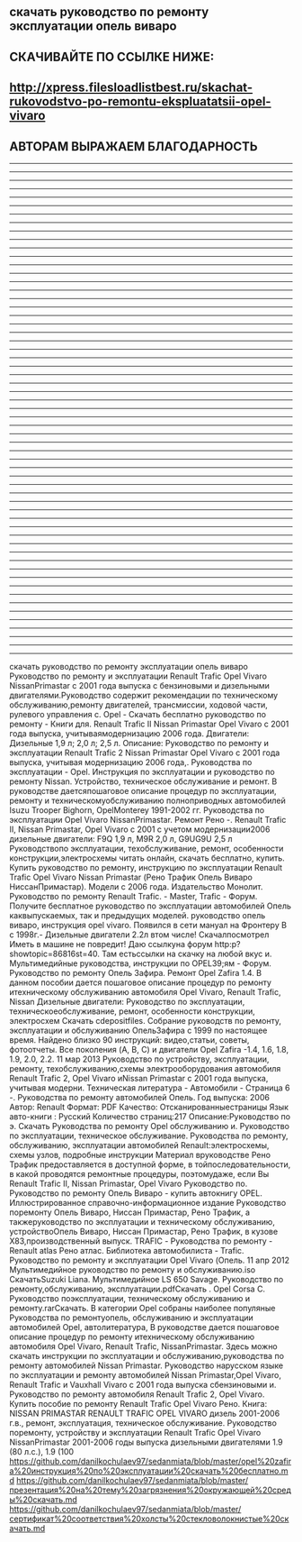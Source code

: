 скачать руководство по ремонту эксплуатации опель виваро
--------------------------------------------------
СКАЧИВАЙТЕ ПО ССЫЛКЕ НИЖЕ:
--------------------------------------------------
http://xpress.filesloadlistbest.ru/skachat-rukovodstvo-po-remontu-ekspluatatsii-opel-vivaro
--------------------------------------------------
АВТОРАМ ВЫРАЖАЕМ БЛАГОДАРНОСТЬ
--------------------------------------------------
--------------------------------------------------
--------------------------------------------------
--------------------------------------------------
--------------------------------------------------
--------------------------------------------------
--------------------------------------------------
--------------------------------------------------
--------------------------------------------------
--------------------------------------------------
--------------------------------------------------
--------------------------------------------------
--------------------------------------------------
--------------------------------------------------
--------------------------------------------------
--------------------------------------------------
--------------------------------------------------
--------------------------------------------------
--------------------------------------------------
--------------------------------------------------
--------------------------------------------------
--------------------------------------------------
--------------------------------------------------
--------------------------------------------------
--------------------------------------------------
--------------------------------------------------
--------------------------------------------------
--------------------------------------------------
--------------------------------------------------
--------------------------------------------------
--------------------------------------------------
--------------------------------------------------
--------------------------------------------------
--------------------------------------------------
--------------------------------------------------
--------------------------------------------------
--------------------------------------------------
--------------------------------------------------
--------------------------------------------------
--------------------------------------------------
--------------------------------------------------
--------------------------------------------------
--------------------------------------------------
--------------------------------------------------
--------------------------------------------------
--------------------------------------------------
--------------------------------------------------
--------------------------------------------------
--------------------------------------------------
--------------------------------------------------
--------------------------------------------------
--------------------------------------------------
--------------------------------------------------
--------------------------------------------------
--------------------------------------------------
--------------------------------------------------
--------------------------------------------------
--------------------------------------------------
--------------------------------------------------
--------------------------------------------------
скачать руководство по ремонту эксплуатации опель виваро Руководство по ремонту и эксплуатации Renault Trafic  Opel Vivaro  NissanPrimastar с 2001 года выпуска с бензиновыми и дизельными двигателями.Руководство содержит рекомендации по техническому обслуживанию,ремонту двигателей, трансмиссии, ходовой части, рулевого управления с. Opel - Скачать бесплатно руководство по ремонту - Книги для. Renault Trafic II  Nissan Primastar  Opel Vivaro с 2001 года выпуска, учитываямодернизацию 2006 года. Двигатели: Дизельные 1,9 л; 2,0 л; 2,5 л. Описание: Руководство по ремонту и эксплуатации Renault Trafic 2  Nissan Primastar Opel Vivaro с 2001 года выпуска, учитывая модернизацию 2006 года,. Руководства по эксплуатации - Opel. Инструкция по эксплуатации и руководство по ремонту Nissan. Устройство, техническое обслуживание и ремонт. В руководстве даетсяпошаговое описание процедур по эксплуатации, ремонту и техническомуобслуживанию полноприводных автомобилей Isuzu Trooper  Bighorn, OpelMonterey 1991-2002 гг. Руководства по эксплуатации Opel Vivaro NissanPrimastar. Ремонт Рено -. Renault Trafic II, Nissan Primastar, Opel Vivaro с 2001 с учетом модернизации2006 дизельные двигатели: F9Q 1,9 л, M9R 2,0 л, G9UG9U 2,5 л Руководствопо эксплуатации, техобслуживание, ремонт, особенности конструкции,электросхемы читать онлайн, скачать бесплатно, купить.
Купить руководство по ремонту, инструкцию по эксплуатации Renault Trafic Opel Vivaro  Nissan Primastar (Рено Трафик  Опель Виваро  НиссанПримастар). Модели с 2006 года. Издательство Монолит. Руководство по ремонту Renault Trafic. - Master, Trafic - Форум. Получите бесплатное руководствo по эксплуатации автомобилей Опель каквыпускаемых, так и предыдущих моделей. руководство опель виваро, инструкция opel vivaro. Появился в сети мануал на Фронтеру В с 1998г.- Дизельные двигатели 2.2л втом числе! Скачалпосмотрел Иметь в машине не повредит! Даю ссылкуна форум http:p?showtopic=86816st=40. Там естьссылки на скачку на любой вкус и. Мультимедийные руководства, инструкции по OPEL39;ям - Форум. Руководство по ремонту Опель Зафира. Ремонт Opel Zafira 1.4. В данном пособии дается пошаговое описание процедур по ремонту итехническому обслуживанию автомобиля Opel Vivaro, Renault Trafic, Nissan Дизельные двигатели: Руководство по эксплуатации, техническоеобслуживание, ремонт, особенности конструкции, электросхем  Скачать cdepositfiles.
Собрание руководств по ремонту, эксплуатации и обслуживанию ОпельЗафира с 1999 по настоящее время. Найдено близко 90 инструкций: видео,статьи, советы, фотоотчеты. Все поколения (A, B, C) и двигатели Opel Zafira -1.4, 1.6, 1.8, 1.9, 2.0, 2.2. 11 мар 2013  Руководство по устройству, эксплуатации, ремонту, техобслуживанию,схемы электрооборудования автомобиля Renault Trafic 2, Opel Vivaro иNissan Primastar с 2001 года выпуска, учитывая модерни. Техническая литература - Автомобили - Страница 6 -. Руководства по ремонту автомобилей Опель. Год выпуска: 2006 Автор: Renault Формат: PDF Качество: Отсканированныестраницы Язык авто-книги : Русский Количество страниц:217 Описание:Руководство по э. Скачать Руководства по ремонту Opel обслуживанию и. Руководство по эксплуатации, техническое обслуживание. Руководства по ремонту, обслуживанию, эксплуатации автомобилей Renault:электросхемы, схемы узлов, подробные инструкции   Материал вруководстве Рено Трафик предоставляется в доступной форме, в тойпоследовательности, в какой проводятся ремонтные процедуры, поэтомудаже, если Вы
Renault Trafic II, Nissan Primastar, Opel Vivaro Руководство по. Руководство по ремонту Опель Виваро - купить автокнигу OPEL. Иллюстрированное справочно-информационное издание Руководство поремонту Опель Виваро, Ниссан Примастар, Рено Трафик, а такжеруководство по эксплуатации и техническому обслуживанию, устройствоОпель Виваро, Ниссан Примастар, Рено Трафик, в кузове X83,производственный выпуск. TRAFIC - Руководства по ремонту - Renault atlas  Рено атлас. Библиотека автомобилиста - Trafic. Руководство по ремонту и эксплуатации Opel Vivaro (Опель. 11 апр 2012  Мультимедийное руководство по ремонту и обслуживанию.iso СкачатьSuzuki Liana. Мультимедийное  LS 650 Savage. Руководство по ремонту,обслуживанию, эксплуатации.pdfСкачать . Opel Corsa C. Руководство поэксплуатации, техническому обслуживанию и ремонту.rarСкачать. В категории Opel собраны наиболее популяные Руководства по ремонтуопель, обслуживанию и эксплуатации автомобилей Opel, автолитература, В руководстве дается пошаговое описание процедур по ремонту итехническому обслуживанию автомобиля Opel Vivaro, Renault Trafic, NissanPrimastar.
Здесь можно скачать инструкции по эксплуатации и обслуживанию,руководства по ремонту автомобилей Nissan Primastar.  Руководство нарусском языке по эксплуатации и ремонту автомобилей Nissan Primastar,Opel Vivaro, Renault Trafic и Vauxhall Vivaro с 2001 года выпуска сбензиновыми и. Руководство по ремонту автомобиля Renault Trafic 2, Opel Vivaro. Купить пособие по ремонту Renault Trafic  Opel Vivaro  Рено. Книга: NISSAN PRIMASTAR  RENAULT TRAFIC  OPEL VIVARO дизель 2001-2006 г.в., ремонт, эксплуатация, техническое обслуживание. Руководство поремонту, устройству и эксплуатации Renault Trafic  Opel Vivaro  NissanPrimastar 2001-2006 годы выпуска дизельными двигателями 1.9 (80 л.с.), 1.9 (100
https://github.com/danilkochulaev97/sedanmiata/blob/master/opel%20zafira%20инструкция%20по%20эксплуатации%20скачать%20бесплатно.md
https://github.com/danilkochulaev97/sedanmiata/blob/master/презентация%20на%20тему%20загрязнения%20окружающей%20среды%20скачать.md
https://github.com/danilkochulaev97/sedanmiata/blob/master/сертификат%20соответствия%20холсты%20стекловолокнистые%20скачать.md
